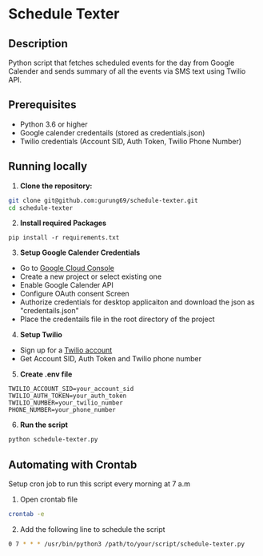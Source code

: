 # Schedule Texter

## Description
Python script that fetches scheduled events for the day from Google Calender and sends summary of all the events via SMS text using Twilio API.

## Prerequisites
- Python 3.6 or higher
- Google calender credentails (stored as credentials.json)
- Twilio credentials (Account SID, Auth Token, Twilio Phone Number)

## Running locally

1. **Clone the repository:**
```sh
git clone git@github.com:gurung69/schedule-texter.git
cd schedule-texter
```
2. **Install required Packages**
```
pip install -r requirements.txt
```
3. **Setup Google Calender Credentials**
- Go to [Google Cloud Console](https://console.cloud.google.com/)
- Create a new project or select existing one
- Enable Google Calender API
- Configure OAuth consent Screen
- Authorize credentials for desktop applicaiton and download the json as "credentails.json"
- Place the credentails file in the root directory of the project

4. **Setup Twilio**
- Sign up for a [Twilio account](https://twilio.com/)
- Get Account SID, Auth Token and Twilio phone number
5. **Create .env file**
```env
TWILIO_ACCOUNT_SID=your_account_sid
TWILIO_AUTH_TOKEN=your_auth_token
TWILIO_NUMBER=your_twilio_number
PHONE_NUMBER=your_phone_number
```
6. **Run the script**
```sh
python schedule-texter.py
```

## Automating with Crontab
Setup cron job to run this script every morning at 7 a.m
1. Open crontab file
```sh
crontab -e
```
2. Add the following line to schedule the script
```sh
0 7 * * * /usr/bin/python3 /path/to/your/script/schedule-texter.py
```